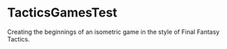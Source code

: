 # TacticsGamesTest

Creating the beginnings of an isometric game in the style of Final Fantasy Tactics. 
